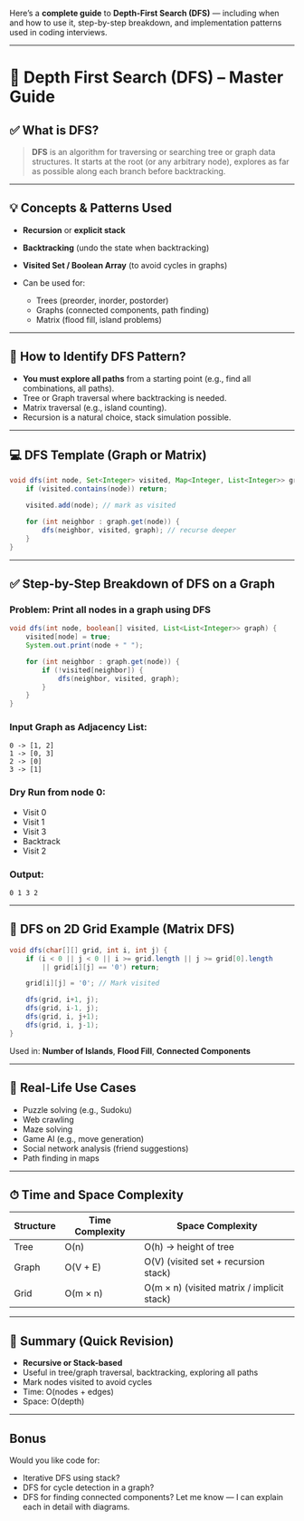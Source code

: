 Here’s a **complete guide** to **Depth-First Search (DFS)** — including when and how to use it, step-by-step breakdown, and implementation patterns used in coding interviews.

---

# 🧠 Depth First Search (DFS) – Master Guide

## ✅ What is DFS?

> **DFS** is an algorithm for traversing or searching tree or graph data structures. It starts at the root (or any arbitrary node), explores as far as possible along each branch before backtracking.

---

## 💡 Concepts & Patterns Used

* **Recursion** or **explicit stack**
* **Backtracking** (undo the state when backtracking)
* **Visited Set / Boolean Array** (to avoid cycles in graphs)
* Can be used for:

    * Trees (preorder, inorder, postorder)
    * Graphs (connected components, path finding)
    * Matrix (flood fill, island problems)

---

## 📌 How to Identify DFS Pattern?

* **You must explore all paths** from a starting point (e.g., find all combinations, all paths).
* Tree or Graph traversal where backtracking is needed.
* Matrix traversal (e.g., island counting).
* Recursion is a natural choice, stack simulation possible.

---

## 💻 DFS Template (Graph or Matrix)

```java
void dfs(int node, Set<Integer> visited, Map<Integer, List<Integer>> graph) {
    if (visited.contains(node)) return;

    visited.add(node); // mark as visited

    for (int neighbor : graph.get(node)) {
        dfs(neighbor, visited, graph); // recurse deeper
    }
}
```

---

## ✅ Step-by-Step Breakdown of DFS on a Graph

### Problem: Print all nodes in a graph using DFS

```java
void dfs(int node, boolean[] visited, List<List<Integer>> graph) {
    visited[node] = true;
    System.out.print(node + " ");

    for (int neighbor : graph.get(node)) {
        if (!visited[neighbor]) {
            dfs(neighbor, visited, graph);
        }
    }
}
```

### Input Graph as Adjacency List:

```
0 -> [1, 2]
1 -> [0, 3]
2 -> [0]
3 -> [1]
```

### Dry Run from node 0:

* Visit 0
* Visit 1
* Visit 3
* Backtrack
* Visit 2

### Output:

`0 1 3 2`

---

## 🧪 DFS on 2D Grid Example (Matrix DFS)

```java
void dfs(char[][] grid, int i, int j) {
    if (i < 0 || j < 0 || i >= grid.length || j >= grid[0].length 
        || grid[i][j] == '0') return;

    grid[i][j] = '0'; // Mark visited

    dfs(grid, i+1, j);
    dfs(grid, i-1, j);
    dfs(grid, i, j+1);
    dfs(grid, i, j-1);
}
```

Used in: **Number of Islands**, **Flood Fill**, **Connected Components**

---

## 🚀 Real-Life Use Cases

* Puzzle solving (e.g., Sudoku)
* Web crawling
* Maze solving
* Game AI (e.g., move generation)
* Social network analysis (friend suggestions)
* Path finding in maps

---

## ⏱ Time and Space Complexity

| Structure | Time Complexity | Space Complexity                           |
| --------- | --------------- | ------------------------------------------ |
| Tree      | O(n)            | O(h) → height of tree                      |
| Graph     | O(V + E)        | O(V) (visited set + recursion stack)       |
| Grid      | O(m × n)        | O(m × n) (visited matrix / implicit stack) |

---

## 🔹 Summary (Quick Revision)

* **Recursive or Stack-based**
* Useful in tree/graph traversal, backtracking, exploring all paths
* Mark nodes visited to avoid cycles
* Time: O(nodes + edges)
* Space: O(depth)

---

## Bonus

Would you like code for:

* Iterative DFS using stack?
* DFS for cycle detection in a graph?
* DFS for finding connected components?
  Let me know — I can explain each in detail with diagrams.
